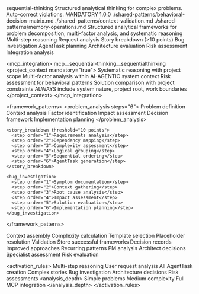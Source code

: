 <?xml version="1.0" encoding="UTF-8"?>
<behavior>
  <metadata>
    <id>sequential-thinking</id>
    <title>Sequential Thinking Behavior</title>
    <description>Structured analytical thinking for complex problems. Auto-correct violations.</description>
    <enforcement>MANDATORY</enforcement>
    <version>1.0.0</version>
  </metadata>

  <imports>
    <import>./shared-patterns/behavioral-decision-matrix.md</import>
    <import>./shared-patterns/context-validation.md</import>
    <import>./shared-patterns/memory-operations.md</import>
  </imports>

  <purpose>
    <description>Structured analytical frameworks for problem decomposition, multi-factor analysis, and systematic reasoning</description>
  </purpose>

  <triggers>
    <apply_liberally>
      <context>Multi-step reasoning</context>
      <context>Request analysis</context>
      <context>Story breakdown (&gt;10 points)</context>
      <context>Bug investigation</context>
      <context>AgentTask planning</context>
      <context>Architecture evaluation</context>
      <context>Risk assessment</context>
      <context>Integration analysis</context>
    </apply_liberally>
  </triggers>

  <mcp_integration>
    <tool>mcp__sequential-thinking__sequentialthinking</tool>
    <project_context mandatory="true">
      <requirement>Systematic reasoning with project scope</requirement>
      <requirement>Multi-factor analysis within AI-AGENTIC system context</requirement>
      <requirement>Risk assessment for behavioral patterns</requirement>
      <requirement>Solution comparison with project constraints</requirement>
      <requirement>ALWAYS include system nature, project root, work boundaries</requirement>
    </project_context>
  </mcp_integration>

  <framework_patterns>
    <problem_analysis steps="6">
      <step order="1">Problem definition</step>
      <step order="2">Context analysis</step>
      <step order="3">Factor identification</step>
      <step order="4">Impact assessment</step>
      <step order="5">Decision framework</step>
      <step order="6">Implementation planning</step>
    </problem_analysis>

    <story_breakdown threshold="10 points">
      <step order="1">Requirements analysis</step>
      <step order="2">Dependency mapping</step>
      <step order="3">Complexity assessment</step>
      <step order="4">Logical grouping</step>
      <step order="5">Sequential ordering</step>
      <step order="6">AgentTask generation</step>
    </story_breakdown>

    <bug_investigation>
      <step order="1">Symptom documentation</step>
      <step order="2">Context gathering</step>
      <step order="3">Root cause analysis</step>
      <step order="4">Impact assessment</step>
      <step order="5">Solution evaluation</step>
      <step order="6">Implementation planning</step>
    </bug_investigation>
  </framework_patterns>

  <integration>
    <system id="agenttask-creation">
      <component>Context assembly</component>
      <component>Complexity calculation</component>
      <component>Template selection</component>
      <component>Placeholder resolution</component>
      <component>Validation</component>
    </system>
    <system id="memory">
      <storage>Store successful frameworks</storage>
      <storage>Decision records</storage>
      <storage>Improved approaches</storage>
      <storage>Recurring patterns</storage>
    </system>
    <system id="role-system">
      <usage>PM analysis</usage>
      <usage>Architect decisions</usage>
      <usage>Specialist assessment</usage>
      <usage>Risk evaluation</usage>
    </system>
  </integration>

  <activation_rules>
    <automatic>
      <trigger>Multi-step reasoning</trigger>
      <trigger>User request analysis</trigger>
      <trigger>All AgentTask creation</trigger>
      <trigger>Complex stories</trigger>
      <trigger>Bug investigation</trigger>
      <trigger>Architecture decisions</trigger>
      <trigger>Risk assessments</trigger>
    </automatic>
    <analysis_depth>
      <simple steps="3">Simple problems</simple>
      <medium steps="6">Medium complexity</medium>
      <complex>Full MCP integration</complex>
    </analysis_depth>
  </activation_rules>
</behavior>
